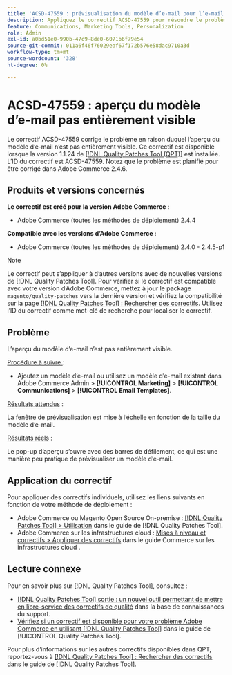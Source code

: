 ```yaml
---
title: 'ACSD-47559 : prévisualisation du modèle d’e-mail pour l’e-mail pas entièrement visible'
description: Appliquez le correctif ACSD-47559 pour résoudre le problème d’Adobe Commerce où l’aperçu du modèle d’e-mail n’est pas entièrement visible.
feature: Communications, Marketing Tools, Personalization
role: Admin
exl-id: a0bd51e0-990b-47c9-8de0-6071b6f79e54
source-git-commit: 011a6f46f76029eaf67f172b576e58dac9710a3d
workflow-type: tm+mt
source-wordcount: '328'
ht-degree: 0%

---
```


# ACSD-47559 : aperçu du modèle d’e-mail pas entièrement visible

Le correctif ACSD-47559 corrige le problème en raison duquel l’aperçu du modèle d’e-mail n’est pas entièrement visible. Ce correctif est disponible lorsque la version 1.1.24 de [[!DNL Quality Patches Tool (QPT)]](https://experienceleague.adobe.com/docs/commerce-knowledge-base/kb/announcements/commerce-announcements/magento-quality-patches-released-new-tool-to-self-serve-quality-patches.html) est installée. L’ID du correctif est ACSD-47559. Notez que le problème est planifié pour être corrigé dans Adobe Commerce 2.4.6.

## Produits et versions concernés

**Le correctif est créé pour la version Adobe Commerce :**

* Adobe Commerce (toutes les méthodes de déploiement) 2.4.4

**Compatible avec les versions d’Adobe Commerce :**

* Adobe Commerce (toutes les méthodes de déploiement) 2.4.0 - 2.4.5-p1

>[!NOTE]
>
>Le correctif peut s’appliquer à d’autres versions avec de nouvelles versions de [!DNL Quality Patches Tool]. Pour vérifier si le correctif est compatible avec votre version d’Adobe Commerce, mettez à jour le package `magento/quality-patches` vers la dernière version et vérifiez la compatibilité sur la page [[!DNL Quality Patches Tool] : Rechercher des correctifs](https://experienceleague.adobe.com/tools/commerce-quality-patches/index.html). Utilisez l’ID du correctif comme mot-clé de recherche pour localiser le correctif.

## Problème

L’aperçu du modèle d’e-mail n’est pas entièrement visible.

<u>Procédure à suivre </u> :

* Ajoutez un modèle d’e-mail ou utilisez un modèle d’e-mail existant dans Adobe Commerce Admin > **[!UICONTROL Marketing]** > **[!UICONTROL Communications]** > **[!UICONTROL Email Templates]**.

<u>Résultats attendus</u> :

La fenêtre de prévisualisation est mise à l’échelle en fonction de la taille du modèle d’e-mail.

<u>Résultats réels</u> :

Le pop-up d’aperçu s’ouvre avec des barres de défilement, ce qui est une manière peu pratique de prévisualiser un modèle d’e-mail.

## Application du correctif

Pour appliquer des correctifs individuels, utilisez les liens suivants en fonction de votre méthode de déploiement :

* Adobe Commerce ou Magento Open Source On-premise : [[!DNL Quality Patches Tool] > Utilisation](/help/tools/quality-patches-tool/usage.md) dans le guide de [!DNL Quality Patches Tool].
* Adobe Commerce sur les infrastructures cloud : [Mises à niveau et correctifs > Appliquer des correctifs](https://experienceleague.adobe.com/docs/commerce-cloud-service/user-guide/develop/upgrade/apply-patches.html) dans le guide Commerce sur les infrastructures cloud .

## Lecture connexe

Pour en savoir plus sur [!DNL Quality Patches Tool], consultez :

* [[!DNL Quality Patches Tool] sortie : un nouvel outil permettant de mettre en libre-service des correctifs de qualité](https://experienceleague.adobe.com/en/docs/commerce-operations/tools/quality-patches-tool/quality-patches-tool-to-self-serve-quality-patches) dans la base de connaissances du support.
* [Vérifiez si un correctif est disponible pour votre problème Adobe Commerce en utilisant [!DNL Quality Patches Tool]](/help/tools/quality-patches-tool/patches-available-in-qpt/check-patch-for-magento-issue-with-magento-quality-patches.md) dans le guide de [!UICONTROL Quality Patches Tool].


Pour plus d’informations sur les autres correctifs disponibles dans QPT, reportez-vous à [[!DNL Quality Patches Tool] : Rechercher des correctifs](https://experienceleague.adobe.com/tools/commerce-quality-patches/index.html) dans le guide de [!DNL Quality Patches Tool].
